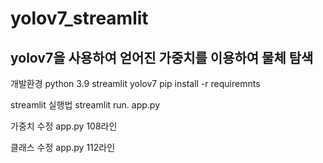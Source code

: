 # yolov7_streamlit


## yolov7을 사용하여 얻어진 가중치를 이용하여 물체 탐색
  개발환경 
    python 3.9
    streamlit
    yolov7
    pip install -r requiremnts

  streamlit 실행법
    streamlit run. app.py

  가중치 수정
    app.py 108라인

  클래스 수정
    app.py 112라인
